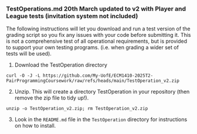 ### TestOperations.md 20th March updated to v2 with Player and League tests (invitation system not included)

The following instructions will let you download and run a test version of the grading script so you fix any issues with your code before submitting it.
This is not a comprehensive test of all operational requirements, but is provided to support your own testing programs. (i.e. when grading a wider set of tests will be used).

1. Download the TestOperation directory

```
curl -O -J -L https://github.com/My-UofE/ECM1410-2025T2-PairProgrammingCoursework/raw/refs/heads/main/TestOperation_v2.zip
```

2. Unzip. This will create a directory TestOperation in your repository (then remove the zip file to tidy up!).

```
unzip -o TestOperation_v2.zip; rm TestOperation_v2.zip
```

3. Look in the `README.md` file in the `TestOperation` directory for instructions on how to install.
